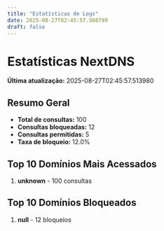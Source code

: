 ```yaml
---
title: "Estatísticas de Logs"
date: 2025-08-27T02:45:57.568799
draft: false
---
```

# Estatísticas NextDNS
**Última atualização:** 2025-08-27T02:45:57.513980
## Resumo Geral
- **Total de consultas:** 100
- **Consultas bloqueadas:** 12
- **Consultas permitidas:** 5
- **Taxa de bloqueio:** 12.0%
## Top 10 Domínios Mais Acessados
1. **unknown** - 100 consultas

## Top 10 Domínios Bloqueados

1. **null** - 12 bloqueios
